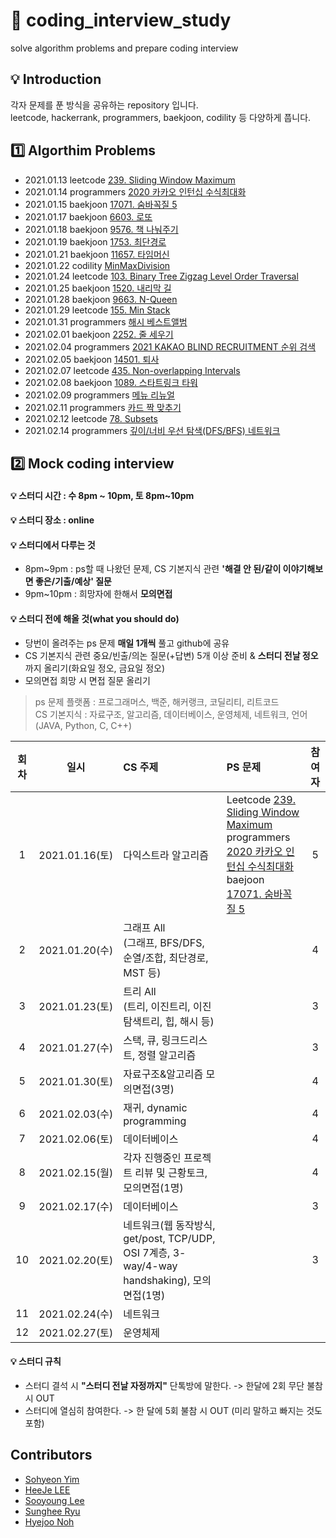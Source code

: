 # 🙏 coding_interview_study
solve algorithm problems and prepare coding interview    

## 💡 Introduction    
각자 문제를 푼 방식을 공유하는 repository 입니다.     
leetcode, hackerrank, programmers, baekjoon, codility 등 다양하게 풉니다.     

## 1️⃣ Algorthim Problems      
- 2021.01.13 leetcode [239. Sliding Window Maximum](https://leetcode.com/problems/sliding-window-maximum/)         
- 2021.01.14 programmers [2020 카카오 인턴십 수식최대화](https://programmers.co.kr/learn/courses/30/lessons/67257)     
- 2021.01.15 baekjoon [17071. 숨바꼭질 5](https://www.acmicpc.net/problem/17071)
- 2021.01.17 baekjoon [6603. 로또](https://www.acmicpc.net/problem/6603)
- 2021.01.18 baekjoon [9576. 책 나눠주기](https://www.acmicpc.net/problem/9576)
- 2021.01.19 baekjoon [1753. 최단경로](https://www.acmicpc.net/problem/1753)
- 2021.01.21 baekjoon [11657. 타임머신](https://www.acmicpc.net/problem/11657)    
- 2021.01.22 codility [MinMaxDivision](https://app.codility.com/programmers/lessons/14-binary_search_algorithm/min_max_division/)  
- 2021.01.24 leetcode [103. Binary Tree Zigzag Level Order Traversal](https://leetcode.com/problems/binary-tree-zigzag-level-order-traversal/)  
- 2021.01.25 baekjoon [1520. 내리막 길](https://www.acmicpc.net/problem/1520)    
- 2021.01.28 baekjoon [9663. N-Queen](https://www.acmicpc.net/problem/9663)    
- 2021.01.29 leetcode [155. Min Stack](https://leetcode.com/problems/min-stack/)     
- 2021.01.31 programmers [해시 베스트앨범](https://programmers.co.kr/learn/courses/30/lessons/42579)     
- 2021.02.01 baekjoon [2252. 줄 세우기](https://www.acmicpc.net/problem/2252)     
- 2021.02.04 programmers [2021 KAKAO BLIND RECRUITMENT 순위 검색](https://programmers.co.kr/learn/courses/30/lessons/72412)    
- 2021.02.05 baekjoon [14501. 퇴사](https://www.acmicpc.net/problem/14501)     
- 2021.02.07 leetcode [435. Non-overlapping Intervals](https://leetcode.com/problems/non-overlapping-intervals/)
- 2021.02.08 baekjoon [1089. 스타트링크 타워](https://www.acmicpc.net/problem/1089)    
- 2021.02.09 programmers [메뉴 리뉴얼](https://programmers.co.kr/learn/courses/30/lessons/72411)     
- 2021.02.11 programmers [카드 짝 맞추기](https://programmers.co.kr/learn/courses/30/lessons/72415)     
- 2021.02.12 leetcode [78. Subsets](https://leetcode.com/problems/subsets/description/)
- 2021.02.14 programmers [깊이/너비 우선 탐색(DFS/BFS) 네트워크](https://programmers.co.kr/learn/courses/30/lessons/43162)


## 2️⃣ Mock coding interview    
#### 💡 스터디 시간 : 수 8pm ~ 10pm, 토 8pm~10pm          

#### 💡 스터디 장소 : online     

#### 💡 스터디에서 다루는 것     
- 8pm~9pm : ps할 때 나왔던 문제, CS 기본지식 관련 **'해결 안 된/같이 이야기해보면 좋은/기출/예상' 질문**              
- 9pm~10pm : 희망자에 한해서 **모의면접**      

#### 💡 스터디 전에 해올 것(what you should do)     
- 당번이 올려주는 ps 문제 **매일 1개씩** 풀고 github에 공유   
- CS 기본지식 관련 중요/빈출/의논 질문(+답변) 5개 이상 준비 & **스터디 전날 정오** 까지 올리기(화요일 정오, 금요일 정오)           
- 모의면접 희망 시 면접 질문 올리기     

> ps 문제 플랫폼 : 프로그래머스, 백준, 해커랭크, 코딜리티, 리트코드     
> CS 기본지식 : 자료구조, 알고리즘, 데이터베이스, 운영체제, 네트워크, 언어(JAVA, Python, C, C++)     

|회차|일시|CS 주제|PS 문제|참여자|             
|:---:|:---:|:---|:---|:---:|     
|1|2021.01.16(토)|다익스트라 알고리즘|Leetcode [239. Sliding Window Maximum](https://leetcode.com/problems/sliding-window-maximum/)<br> programmers [2020 카카오 인턴십 수식최대화](https://programmers.co.kr/learn/courses/30/lessons/67257)<br> baejoon [17071. 숨바꼭질 5](https://www.acmicpc.net/problem/17071)|5|      
|2|2021.01.20(수)|그래프 All<br>(그래프, BFS/DFS, 순열/조합, 최단경로, MST 등)||4|         
|3|2021.01.23(토)|트리 All<br>(트리, 이진트리, 이진탐색트리, 힙, 해시 등)||3|   
|4|2021.01.27(수)|스택, 큐, 링크드리스트, 정렬 알고리즘||3|    
|5|2021.01.30(토)|자료구조&알고리즘 모의면접(3명)||4|     
|6|2021.02.03(수)|재귀, dynamic programming||4|    
|7|2021.02.06(토)|데이터베이스||4|    
|8|2021.02.15(월)|각자 진행중인 프로젝트 리뷰 및 근황토크, 모의면접(1명)||4|   
|9|2021.02.17(수)|데이터베이스||3|   
|10|2021.02.20(토)|네트워크(웹 동작방식, get/post, TCP/UDP, OSI 7계층, 3-way/4-way handshaking), 모의면접(1명)||3|   
|11|2021.02.24(수)|네트워크||   
|12|2021.02.27(토)|운영체제||   

#### 💡 스터디 규칙     
- 스터디 결석 시 **"스터디 전날 자정까지"** 단톡방에 말한다. -> 한달에 2회 무단 불참시 OUT    
- 스터디에 열심히 참여한다. -> 한 달에 5회 불참 시 OUT (미리 말하고 빠지는 것도 포함)       

## Contributors     
- [Sohyeon Yim](https://github.com/sohyunwriter)            
- [HeeJe LEE](https://github.com/holim0)         
- [Sooyoung Lee](https://github.com/syleemk)          
- [Sunghee Ryu](https://github.com/S4nop)     
- [Hyejoo Noh](https://github.com/heyzoou)     

